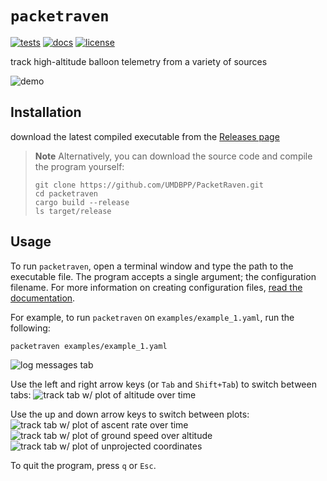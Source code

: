 # `packetraven`

[![tests](https://github.com/UMDBPP/PacketRaven/workflows/tests/badge.svg)](https://github.com/UMDBPP/PacketRaven/actions?query=workflow%3Atests)
[![docs](https://readthedocs.org/projects/packetraven/badge/?version=latest)](https://packetraven.readthedocs.io/en/latest/?badge=latest)
[![license](https://img.shields.io/github/license/umdbpp/packetraven)](https://opensource.org/licenses/MIT)

track high-altitude balloon telemetry from a variety of sources

![demo](/docs/images/demo.gif)

## Installation

download the latest compiled executable from the [Releases page](https://github.com/UMDBPP/PacketRaven/releases)

> **Note**
> Alternatively, you can download the source code and compile the program yourself:
> ```shell
> git clone https://github.com/UMDBPP/PacketRaven.git
> cd packetraven
> cargo build --release
> ls target/release
> ```

## Usage

To run ``packetraven``, open a terminal window and type the path to the executable file. 
The program accepts a single argument; the configuration filename.
For more information on creating configuration files, [read the documentation](https://packetraven.readthedocs.io).

For example, to run ``packetraven`` on ``examples/example_1.yaml``, run the following:
   
```shell
packetraven examples/example_1.yaml
```

![log messages tab](/docs/images/example1_log.png)

Use the left and right arrow keys (or `Tab` and `Shift+Tab`) to switch between tabs:
![track tab w/ plot of altitude over time](/docs/images/example1_altitude.png)

Use the up and down arrow keys to switch between plots:
![track tab w/ plot of ascent rate over time](/docs/images/example1_ascent_rate.png)
![track tab w/ plot of ground speed over altitude](/docs/images/example1_ground_speed.png)
![track tab w/ plot of unprojected coordinates](/docs/images/example1_coordinates.png)

To quit the program, press `q` or `Esc`.